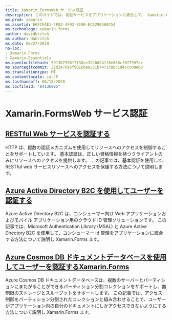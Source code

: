 ```yaml
---
title: Xamarin.FormsWeb サービス認証
description: このガイドでは、認証サービスをアプリケーションに統合して、 Xamarin.Forms ユーザーが自分のデータにアクセスするだけでバックエンドを共有できるようにする方法について説明します。
ms.prod: xamarin
ms.assetid: E6FCFAE1-4F83-4F93-9190-EC5290360C54
ms.technology: xamarin-forms
author: davidbritch
ms.author: dabritch
ms.date: 06/27/2019
no-loc:
- Xamarin.Forms
- Xamarin.Essentials
ms.openlocfilehash: 59130739617f38ce32e0d241f8e068cf077997ac
ms.sourcegitcommit: 32d2476a5f9016baa231b7471c88c1d4ccc08eb8
ms.translationtype: MT
ms.contentlocale: ja-JP
ms.lasthandoff: 06/18/2020
ms.locfileid: "84136085"
---
```

# <a name="xamarinforms-web-service-authentication"></a>Xamarin.FormsWeb サービス認証

## <a name="authenticate-a-restful-web-service"></a>[RESTful Web サービスを認証する](rest.md)

HTTP は、複数の認証メカニズムを使用してリソースへのアクセスを制御することをサポートしています。 基本認証は、正しい資格情報を持つクライアントのみにリソースへのアクセスを提供します。 この記事では、基本認証を使用して、RESTful web サービスリソースへのアクセスを保護する方法について説明します。

## <a name="authenticate-users-with-azure-active-directory-b2c"></a>[Azure Active Directory B2C を使用してユーザーを認証する](azure-ad-b2c.md)

Azure Active Directory B2C は、コンシューマー向け Web アプリケーションおよびモバイル アプリケーション用のクラウド ID 管理ソリューションです。 この記事では、Microsoft Authentication Library (MSAL) と Azure Active Directory B2C を使用して、コンシューマー id 管理をアプリケーションに統合する方法について説明し Xamarin.Forms ます。

## <a name="authenticate-users-with-an-azure-cosmos-db-document-database-and-xamarinformsazure-cosmosdb-authmd"></a>[Azure Cosmos DB ドキュメントデータベースを使用してユーザーを認証するXamarin.Forms](azure-cosmosdb-auth.md)

Azure Cosmos DB ドキュメントデータベースは、複数のサーバーとパーティションにまたがることができるパーティション分割コレクションをサポートし、無制限のストレージとスループットをサポートします。 この記事では、アクセス制御をパーティション分割されたコレクションと組み合わせることで、ユーザーがアプリケーション内の自分のドキュメントにしかアクセスできないようにする方法について説明し Xamarin.Forms ます。
